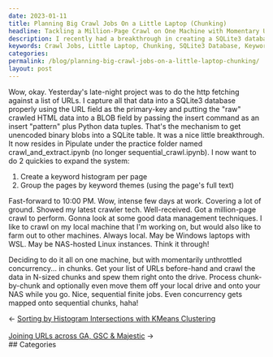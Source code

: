 ```yaml
---
date: 2023-01-11
title: Planning Big Crawl Jobs On a Little Laptop (Chunking)
headline: Tackling a Million-Page Crawl on One Machine with Momentary Unthrottled Concurrency
description: I recently had a breakthrough in creating a SQLite3 database to capture data from a list of URLs, and now I'm creating a keyword histogram and grouping the pages by keyword themes. I've been assigned a million-page crawl, and I'm tackling it all on one machine with momentarily unthrottled concurrency in chunks. Come read about my journey and how I'm processing the data in finite jobs and moving the chunks off my local.
keywords: Crawl Jobs, Little Laptop, Chunking, SQLite3 Database, Keyword Histogram, Grouping, Million-Page Crawl, Concurrency, Processing, Data, Finite Jobs, Moving Chunks
categories: 
permalink: /blog/planning-big-crawl-jobs-on-a-little-laptop-chunking/
layout: post
---
```



Wow, okay. Yesterday's late-night project was to do the http fetching against a
list of URLs. I capture all that data into a SQLite3 database properly using
the URL field as the primary-key and putting the "raw" crawled HTML data into a
BLOB field by passing the insert command as an insert "pattern" plus Python
data tuples. That's the mechanism to get unencoded binary blobs into a SQLite
table. It was a nice little breakthrough. It now resides in Pipulate under the
practice folder named crawl_and_extract.ipynb (no longer
sequential_crawl.ipynb). I now want to do 2 quickies to expand the system:

1. Create a keyword histogram per page
2. Group the pages by keyword themes (using the page's full text)

Fast-forward to 10:00 PM. Wow, intense few days at work. Covering a lot of
ground. Showed my latest crawler tech. Well-received. Got a million-page crawl
to perform. Gonna look at some good data management techniques. I like to crawl
on my local machine that I'm working on, but would also like to farm out to
other machines. Always local. May be Windows laptops with WSL. May be
NAS-hosted Linux instances. Think it through!

Deciding to do it all on one machine, but with momentarily unthrottled
concurrency... in chunks. Get your list of URLs before-hand and crawl the data
in N-sized chunks and spew them right onto the drive. Process chunk-by-chunk
and optionally even move them off your local drive and onto your NAS while you
go. Nice, sequential finite jobs. Even concurrency gets mapped onto sequential
chunks, haha!


<div class="post-nav"><div class="post-nav-prev"><span class="arrow">&larr;&nbsp;</span><a href="/blog/sorting-by-histogram-intersections-with-kmeans-clustering">Sorting by Histogram Intersections with KMeans Clustering</a></div> &nbsp; <div class="post-nav-next"><a href="/blog/joining-urls-across-ga-gsc-majestic">Joining URLs across GA, GSC & Majestic</a><span class="arrow">&nbsp;&rarr;</span></div></div>
## Categories

<ul></ul>